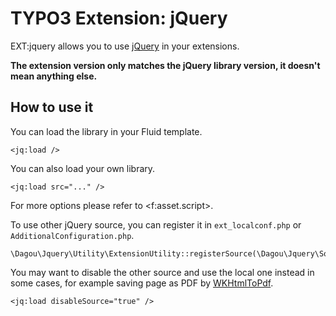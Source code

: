 # TYPO3 Extension: jQuery

EXT:jquery allows you to use [jQuery](https://jquery.com/) in your extensions.

**The extension version only matches the jQuery library version, it doesn't mean anything else.**

## How to use it
You can load the library in your Fluid template.

	<jq:load />

You can also load your own library.

    <jq:load src="..." />

For more options please refer to &lt;f:asset.script&gt;.

To use other jQuery source, you can register it in `ext_localconf.php` or `AdditionalConfiguration.php`.

    \Dagou\Jquery\Utility\ExtensionUtility::registerSource(\Dagou\Jquery\Source\StackPath::class);

You may want to disable the other source and use the local one instead in some cases, for example saving page as PDF by [WKHtmlToPdf](https://wkhtmltopdf.org/).

    <jq:load disableSource="true" />